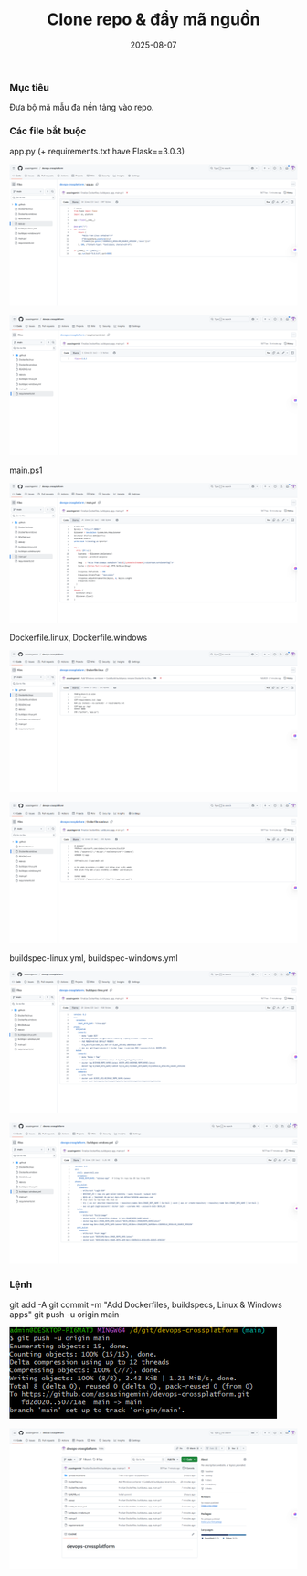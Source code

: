 ﻿---
title : "Clone repo & đẩy mã nguồn"
date: 2025-08-07
weight : 2 
chapter : false
pre : " <b> 2. </b> "
---
### Mục tiêu
Đưa bộ mã mẫu đa nền tảng vào repo.

### Các file bắt buộc
app.py (+ requirements.txt have Flask==3.0.3)

![clone](images/2-Clonerepo&pushsource/apppyfile.png) 

![clone](images/2-Clonerepo&pushsource/requirementtxt.png) 

main.ps1 

![clone](images/2-Clonerepo&pushsource/mainps1.png) 

Dockerfile.linux, Dockerfile.windows

![clone](images/2-Clonerepo&pushsource/dockerfilelinux.png) 

![clone](images/2-Clonerepo&pushsource/docketfilewindows.png) 

buildspec-linux.yml, buildspec-windows.yml

![clone](images/2-Clonerepo&pushsource/buildspeclinux.png) 

![clone](images/2-Clonerepo&pushsource/buildspecwindows.png) 

### Lệnh

git add -A
git commit -m "Add Dockerfiles, buildspecs, Linux & Windows apps"
git push -u origin main

![clone](images/2-Clonerepo&pushsource/gitpush.png)

![clone](images/2-Clonerepo&pushsource/pushfinish.png)
